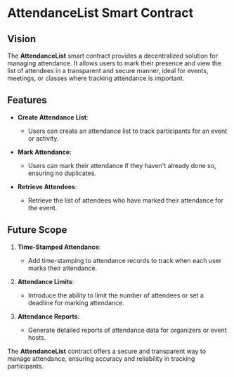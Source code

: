 # AttendanceList Smart Contract

## Vision

The **AttendanceList** smart contract provides a decentralized solution for managing attendance. It allows users to mark their presence and view the list of attendees in a transparent and secure manner, ideal for events, meetings, or classes where tracking attendance is important.

## Features

- **Create Attendance List**:
  - Users can create an attendance list to track participants for an event or activity.
- **Mark Attendance**:

  - Users can mark their attendance if they haven't already done so, ensuring no duplicates.

- **Retrieve Attendees**:
  - Retrieve the list of attendees who have marked their attendance for the event.

## Future Scope

1. **Time-Stamped Attendance**:

   - Add time-stamping to attendance records to track when each user marks their attendance.

2. **Attendance Limits**:

   - Introduce the ability to limit the number of attendees or set a deadline for marking attendance.

3. **Attendance Reports**:
   - Generate detailed reports of attendance data for organizers or event hosts.

The **AttendanceList** contract offers a secure and transparent way to manage attendance, ensuring accuracy and reliability in tracking participants.
